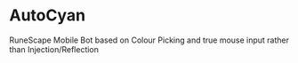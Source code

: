 # AutoCyan
RuneScape Mobile Bot based on Colour Picking and true mouse input rather than Injection/Reflection
